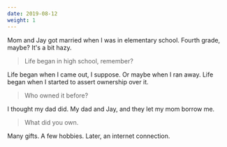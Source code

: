 ```yaml
---
date: 2019-08-12
weight: 1
---
```


Mom and Jay got married when I was in elementary school. Fourth grade, maybe? It's a bit hazy.

> Life began in high school, remember?

Life began when I came out, I suppose. Or maybe when I ran away. Life began when I started to assert ownership over it.

> Who owned it before?

I thought my dad did. My dad and Jay, and they let my mom borrow me.

> What did you own.

Many gifts. A few hobbies. Later, an internet connection.
